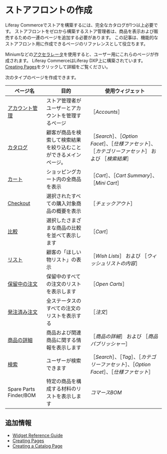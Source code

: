# ストアフロントの作成

Liferay Commerceでストアを構築するには、完全なカタログが1つ以上必要です。 ストアフロントをゼロから構築するストア管理者は、商品を表示および販売するための一連のページを追加する必要があります。 この記事は、機能的なストアフロント用に作成できるページのリファレンスとして役立ちます。

Miniumなどの[アクセラレータ](../starting-a-store/accelerators.md)を使用すると、ユーザー用にこれらのページが作成されます。 Liferay CommerceはLiferay DXP上に構築されています。[Creating Pages](https://help.liferay.com/hc/en-us/articles/360018171291-Creating-Pages)をクリックして詳細をご覧ください。

次のタイプのページを作成できます。

| ページ名                                                         | 目的                               | 使用ウィジェット                                                            |
| ------------------------------------------------------------ | -------------------------------- | ------------------------------------------------------------------- |
| [アカウント管理](./commerce-storefront-pages/account-management.md) | ストア管理者がユーザーとアカウントを管理するページ        | ［_Accounts_］                                                        |
| [カタログ](./commerce-storefront-pages/catalog.md)               | 顧客が商品を検索して検索結果を絞り込むことができるメインページ。 | ［_Search_］、［_Option Facet_］、［_仕様ファセット_］、［_カテゴリーファセット_］ および ［_検索結果_］ |
| [カート](./commerce-storefront-pages/cart.md)                   | ショッピングカート内の全商品を表示                | ［_Cart_］、［_Cart Summary_］、［_Mini Cart_］                             |
| [Checkout](./commerce-storefront-pages/checkout.md)          | 選択されたすべての購入対象商品の概要を表示            | ［_チェックアウト_］                                                         |
| [比較](./commerce-storefront-pages/compare.md)                 | 選択したさまざまな商品の比較を並べて表示します          | ［_Cart_］                                                            |
| [リスト](./commerce-storefront-pages/lists.md)                  | 顧客の「ほしい物リスト」の表示                  | ［_Wish Lists_］ および ［_ウィッシュリストの内容_］                                  |
| [保留中の注文](./commerce-storefront-pages/pending-orders.md)      | 保留中のすべての注文のリストを表示します             | ［_Open Carts_］                                                      |
| [発注済み注文](./commerce-storefront-pages/placed-orders.md)       | 全ステータスのすべての注文のリストを表示する           | ［_注文_］                                                              |
| [商品の詳細](./commerce-storefront-pages/product-details.md)      | 商品および関連商品に関する情報を表示します            | ［_商品の詳細_］ および ［_商品パブリッシャー_］                                         |
| [検索](./commerce-storefront-pages/search.md)                  | ユーザーが検索できます                      | ［_Search_］、［_Tag_］、［_カテゴリーファセット_］、［_Option Facet_］、［_仕様ファセット_］      |
| Spare Parts Finder/BOM                                       | 特定の商品を構成する材料のリストを表示します           | _コマースBOM_                                                           |

## 追加情報

* [Widget Reference Guide](./liferay-commerce-widgets/widget-reference.md)
* [Creating Pages](https://help.liferay.com/hc/en-us/articles/360018171291-Creating-Pages)
* [Creating a Catalog Page](./creating-a-catalog-page.md)
